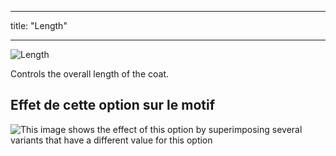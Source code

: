- - -
title: "Length"
- - -

![Length](length.svg)

Controls the overall length of the coat.

## Effet de cette option sur le motif

![This image shows the effect of this option by superimposing several variants that have a different value for this option](carlita_length_sample.svg "Effect of this option on the pattern")
